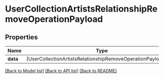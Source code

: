 # UserCollectionArtistsRelationshipRemoveOperationPayload

## Properties
Name | Type | Description | Notes
------------ | ------------- | ------------- | -------------
**data** | [UserCollectionArtistsRelationshipRemoveOperationPayloadData] |  | 

[[Back to Model list]](../README.md#documentation-for-models) [[Back to API list]](../README.md#documentation-for-api-endpoints) [[Back to README]](../README.md)



